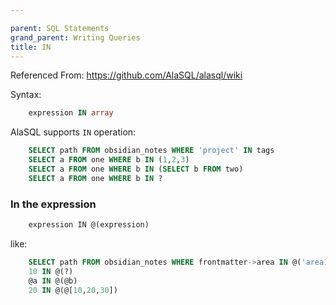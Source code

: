 ```yaml
---

parent: SQL Statements
grand_parent: Writing Queries
title: IN
---
```


Referenced From: <https://github.com/AlaSQL/alasql/wiki>

Syntax:

```sql
    expression IN array
```

AlaSQL supports ```IN``` operation:

```sql
    SELECT path FROM obsidian_notes WHERE 'project' IN tags
    SELECT a FROM one WHERE b IN (1,2,3)
    SELECT a FROM one WHERE b IN (SELECT b FROM two)
    SELECT a FROM one WHERE b IN ?
```

### In the expression

```js
    expression IN @(expression)
```

like:

```sql
    SELECT path FROM obsidian_notes WHERE frontmatter->area IN @('area1','area2')
    10 IN @(?)
    @a IN @(@b)
    20 IN @(@[10,20,30])
```
